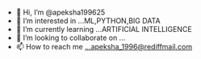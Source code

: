 - 👋 Hi, I’m @apeksha199625
- 👀 I’m interested in ...ML,PYTHON,BIG DATA
- 🌱 I’m currently learning ...ARTIFICIAL INTELLIGENCE
- 💞️ I’m looking to collaborate on ...
- 📫 How to reach me ...apeksha_1996@rediffmail.com

<!---
apeksha199625/apeksha199625 is a ✨ special ✨ repository because its `README.md` (this file) appears on your GitHub profile.
You can click the Preview link to take a look at your changes.
--->
